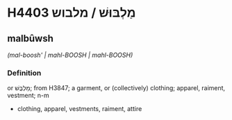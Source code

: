 # H4403 מַלְבּוּשׁ / מלבוש

## malbûwsh

_(mal-boosh' | mahl-BOOSH | mahl-BOOSH)_

### Definition

or מַלְבֻּשׁ; from H3847; a garment, or (collectively) clothing; apparel, raiment, vestment; n-m

- clothing, apparel, vestments, raiment, attire
